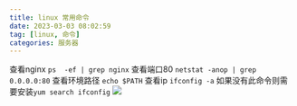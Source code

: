 ```yaml
---
title: linux 常用命令
date: 2023-03-03 08:02:59
tag: [linux, 命令]
categories: 服务器
---
```

查看nginx `ps  -ef | grep nginx`
查看端口80 `netstat -anop | grep 0.0.0.0:80`
查看环境路径 `echo $PATH`
查看ip `ifconfig -a` 如果没有此命令则需要安装`yum search ifconfig`
![](http://cdn.webfan.cn/logoko_%E5%89%AF%E6%9C%AC.png)